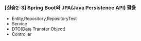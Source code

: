 ### [실습2-3] Spring Boot와 JPA(Java Persistence API) 활용
* Entity,Repository,RepositoryTest
* Service
* DTO(Data Transfer Object)
* Controller
